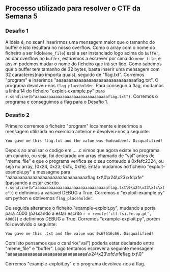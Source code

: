 ## Processo utilizado para resolver o CTF da Semana 5
### Desafio 1

A ideia é, no scanf inserirmos uma mensagem maior que o tamanho do buffer e isto resultará no nosso overflow. Como o array com o nome do ficheiro a ser lido(`meme_file`) está a ser instanciado logo acima do `buffer`, ao dar overflow no `buffer`, estaremos a escrever por cima do `meme_file`, e assim podemos mudar o nome do ficheiro que irá ser lido.
Como sabemos que o buffer tem tamanho de 32 bytes, basta inserir uma mensagem com 32 caracteres(não importa quais), seguido de "flag.txt".
Corremos "program" e inserimos "aaaaaaaaaaaaaaaaaaaaaaaaaaaaaaaaflag.txt". O programa devolveu-nos `flag_placeholder`.
Para conseguir a flag, mudamos a linha 14 do ficheiro "exploit-example.py" para `r.sendline(b"aaaaaaaaaaaaaaaaaaaaaaaaaaaaaaaaflag.txt")`. Corremos o programa e conseguimos a flag para o Desafio 1.

### Desafio 2

Primeiro corremos o ficheiro "program" localmente e inserimos a mensagem utilizada no exercicio anterior e devolveu-nos o seguinte:
```
You gave me this flag.txt and the value was 0xdeadbeef. Disqualified!
```
Depois ao analisar o codigo em ... .c vimos que agora existe no programa um canário, ou seja, foi declarado um array chamado de "val" antes de "meme_file" e que o programa verifica se o seu conteudo é 0xfefc2324, ou seja no array, [0x24, 0x23, 0xfc, 0xfe]. Então mudamos no ficheiro "exploit-example.py" a messagme para "aaaaaaaaaaaaaaaaaaaaaaaaaaaaaaaaflag.txt\0\x24\x23\xfc\xfe" (passando a estar escrito `r.sendline(b"aaaaaaaaaaaaaaaaaaaaaaaaaaaaaaaaflag.txt\0\x24\x23\xfc\xfe")`) e definimos a variavel DEBUG a True. Corremos o "exploit-example.py" em python e obtivemos `flag_placeholder`.

De seguida alteramos o ficheiro "example-exploit.py", mudando a porta para 4000 (passando a estar escrito `r = remote('ctf-fsi.fe.up.pt', 4000)`) e definimos DEBUG a True. Corremos "example-exploit.py", porém foi devolvido o seguinte:
```
You gave me this .txt and the value was 0x67616c66. Disqualified!
```
Com isto pensamos que o canário("val") poderia estar declarado entre "meme_file" e "buffer". Logo tentamos escrever a seguinte mensagem:
"aaaaaaaaaaaaaaaaaaaaaaaaaaaaaaaa\x24\x23\xfc\xfeflag.txt\0"

Corremos "example-exploit.py" e o programa devolveu-nos a flag.
